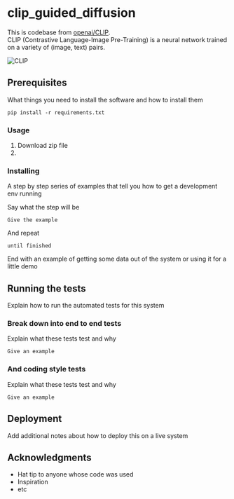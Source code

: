 # clip_guided_diffusion

This is codebase from [openai/CLIP](https://github.com/openai/CLIP). <br/> 
CLIP (Contrastive Language-Image Pre-Training) is a neural network trained on a variety of (image, text) pairs. 

![CLIP](https://github.com/Yeoneasy/clip_guided_diffusion/assets/129255517/0a8bed9a-00db-4185-b917-8c73367a5c54)

## Prerequisites

What things you need to install the software and how to install them

```
pip install -r requirements.txt
```
### Usage

1. Download zip file
2. 

### Installing

A step by step series of examples that tell you how to get a development env running

Say what the step will be

```
Give the example
```

And repeat

```
until finished
```

End with an example of getting some data out of the system or using it for a little demo

## Running the tests

Explain how to run the automated tests for this system

### Break down into end to end tests

Explain what these tests test and why

```
Give an example
```

### And coding style tests

Explain what these tests test and why

```
Give an example
```

## Deployment

Add additional notes about how to deploy this on a live system

## Acknowledgments

* Hat tip to anyone whose code was used
* Inspiration
* etc
